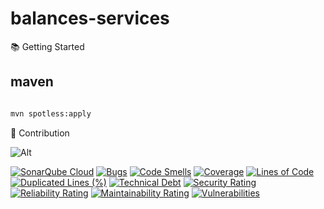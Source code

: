 # balances-services

📚 Getting Started

## maven

```bash

mvn spotless:apply
```

🤝 Contribution

![Alt](https://repobeats.axiom.co/api/embed/b2ad9b64663048e058a2ecb5edf2fdaa1f7ea582.svg "Repobeats analytics image")

[![SonarQube Cloud](https://sonarcloud.io/images/project_badges/sonarcloud-light.svg)](https://sonarcloud.io/summary/new_code?id=rock-hu_balances-services)
[![Bugs](https://sonarcloud.io/api/project_badges/measure?project=rock-hu_balances-services&metric=bugs)](https://sonarcloud.io/summary/new_code?id=rock-hu_balances-services)
[![Code Smells](https://sonarcloud.io/api/project_badges/measure?project=rock-hu_balances-services&metric=code_smells)](https://sonarcloud.io/summary/new_code?id=rock-hu_balances-services)
[![Coverage](https://sonarcloud.io/api/project_badges/measure?project=rock-hu_balances-services&metric=coverage)](https://sonarcloud.io/summary/new_code?id=rock-hu_balances-services)
[![Lines of Code](https://sonarcloud.io/api/project_badges/measure?project=rock-hu_balances-services&metric=ncloc)](https://sonarcloud.io/summary/new_code?id=rock-hu_balances-services)
[![Duplicated Lines (%)](https://sonarcloud.io/api/project_badges/measure?project=rock-hu_balances-services&metric=duplicated_lines_density)](https://sonarcloud.io/summary/new_code?id=rock-hu_balances-services)
[![Technical Debt](https://sonarcloud.io/api/project_badges/measure?project=rock-hu_balances-services&metric=sqale_index)](https://sonarcloud.io/summary/new_code?id=rock-hu_balances-services)
[![Security Rating](https://sonarcloud.io/api/project_badges/measure?project=rock-hu_balances-services&metric=security_rating)](https://sonarcloud.io/summary/new_code?id=rock-hu_balances-services)
[![Reliability Rating](https://sonarcloud.io/api/project_badges/measure?project=rock-hu_balances-services&metric=reliability_rating)](https://sonarcloud.io/summary/new_code?id=rock-hu_balances-services)
[![Maintainability Rating](https://sonarcloud.io/api/project_badges/measure?project=rock-hu_balances-services&metric=sqale_rating)](https://sonarcloud.io/summary/new_code?id=rock-hu_balances-services)
[![Vulnerabilities](https://sonarcloud.io/api/project_badges/measure?project=rock-hu_balances-services&metric=vulnerabilities)](https://sonarcloud.io/summary/new_code?id=rock-hu_balances-services)
